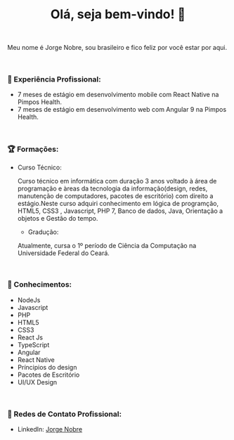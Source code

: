 <div align="center">
  <h1>Olá, seja bem-vindo! 🎉</h1>
</div>

<br/>
<p>Meu nome é Jorge Nobre, sou brasileiro e fico feliz por você estar por aqui.</p>

<br/>

<h3> 🚀 Experiência Profissional: </h3>

- 7 meses de estágio em desenvolvimento mobile com React Native na Pimpos Health.
- 7 meses de estágio em desenvolvimento web com Angular 9 na Pimpos Health.

<br/>
<h3>🏆 Formações:</h3>

- Curso Técnico: 
  <p>Curso técnico em informática com duração 3 anos voltado à área de programação e àreas da tecnologia da informação(design, redes, manutenção de computadores, pacotes de escritório) com direito a estágio.Neste curso adquiri conhecimento em lógica de programção, HTML5, CSS3 , Javascript, PHP 7, Banco 
  de dados, Java, Orientação a objetos e Gestão do tempo.
  </p>
  
  - Gradução: 
  <p>Atualmente, cursa o 1º período de Ciência da Computação na Universidade Federal do Ceará.
  </p>
  
 <br/>
  
 <h3>💎 Conhecimentos:</h3>

- NodeJs
- Javascript
- PHP
- HTML5
- CSS3
- React Js
- TypeScript
- Angular
- React Native
- Príncipios do design
- Pacotes de Escritório
- UI/UX Design

<br/>

<h3>💼 Redes de Contato Profissional:</h3>
 
- LinkedIn: <a target="_blank" href="https://www.linkedin.com/in/jorge-nobre-8109581a2/">Jorge Nobre</a>

<!---
JorgeNobre20/JorgeNobre20 is a ✨ special ✨ repository because its `README.md` (this file) appears on your GitHub profile.
You can click the Preview link to take a look at your changes.
--->
